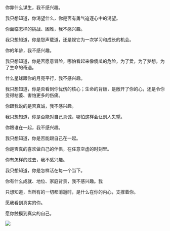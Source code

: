 你靠什么谋生，我不感兴趣。

我只想知道，你渴望什么，你是否有勇气追逐心中的渴望。

你面临怎样的挑战、困难，我不感兴趣。

我只想知道，你是怨声载道，还是视它为一次学习和成长的机会。

你的年龄，我不感兴趣。

我只想知道，你是否愿意冒险，哪怕看起来像傻瓜的危险，为了爱，为了梦想，为了生命的奇遇。

什么星球跟你的月亮平行，我不感兴趣。

我只想知道，你是否看到你忧伤的核心；生命的背叛，是敞开了你的心，还是令你变得枯萎、害怕更多的伤痛。

你跟我说的是否真诚，我不感兴趣。

我只想知道，你是否能对自己真诚，哪怕这样会让别人失望。

你跟谁在一起，我不感兴趣。

我只想知道，你是否能跟自己在一起。

你是否真的喜欢做自己的伴侣，在任意空虚的时刻里。

你有怎样的过去，我不感兴趣。

我只想知道，你是怎样活在每一个当下。

你有什么成就、地位、家庭背景，我不感兴趣。我

只想知道，当所有的一切都消逝时，是什么在你的内心，支撑着你。

愿我看到真实的你。

愿你触摸到真实的自己。

![](https://upload-images.jianshu.io/upload_images/6943526-59d51a6abc73869f.gif?imageMogr2/auto-orient/strip)


